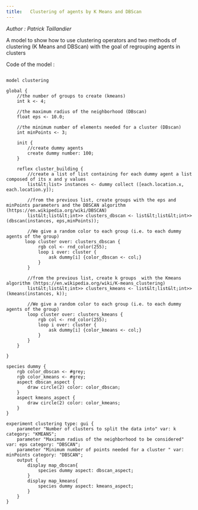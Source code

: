 ```yaml
---
title:   Clustering of agents by K Means and DBScan
---
```


[//]: # (keyword|operator_dbscan)
[//]: # (keyword|operator_rnd_color)
[//]: # (keyword|operator_kmeans)
[//]: # (keyword|constant_#grey)
[//]: # (keyword|concept_clustering)
[//]: # (keyword|concept_statistic)


_Author :  Patrick Taillandier_

A model to show how to use clustering operators and two methods of clustering (K Means and DBScan) with the goal of regrouping agents in clusters


Code of the model : 

```

model clustering

global {
	//the number of groups to create (kmeans)
	int k <- 4;
	
	//the maximum radius of the neighborhood (DBscan)
	float eps <- 10.0; 
	
	//the minimum number of elements needed for a cluster (DBscan)
	int minPoints <- 3;
	
	init {
		//create dummy agents
		create dummy number: 100;
	}
	
	reflex cluster_building {
		//create a list of list containing for each dummy agent a list composed of its x and y values
		list&lt;list> instances <- dummy collect ([each.location.x, each.location.y]);
		
		//from the previous list, create groups with the eps and minPoints parameters and the DBSCAN algorithm (https://en.wikipedia.org/wiki/DBSCAN)
		list&lt;list&lt;int>> clusters_dbscan <- list&lt;list&lt;int>>(dbscan(instances, eps,minPoints));
		
		//We give a random color to each group (i.e. to each dummy agents of the group)
       loop cluster over: clusters_dbscan {
			rgb col <- rnd_color(255);
			loop i over: cluster {
				ask dummy[i] {color_dbscan <- col;}
			}
		}
		
		//from the previous list, create k groups  with the Kmeans algorithm (https://en.wikipedia.org/wiki/K-means_clustering)
		list&lt;list&lt;int>> clusters_kmeans <- list&lt;list&lt;int>>(kmeans(instances, k));
		
		//We give a random color to each group (i.e. to each dummy agents of the group)
		loop cluster over: clusters_kmeans {
			rgb col <- rnd_color(255);
			loop i over: cluster {
				ask dummy[i] {color_kmeans <- col;}
			}
		}
	}
	
}

species dummy {
	rgb color_dbscan <- #grey;
	rgb color_kmeans <- #grey;
	aspect dbscan_aspect {
		draw circle(2) color: color_dbscan;
	}
	aspect kmeans_aspect {
		draw circle(2) color: color_kmeans;
	}
}

experiment clustering type: gui {
	parameter "Number of clusters to split the data into" var: k category: "KMEANS";
	parameter "Maximum radius of the neighborhood to be considered" var: eps category: "DBSCAN";
	parameter "Minimum number of points needed for a cluster " var: minPoints category: "DBSCAN";
	output {
		display map_dbscan{
			species dummy aspect: dbscan_aspect;
		}
		display map_kmeans{
			species dummy aspect: kmeans_aspect;
		}
	}
}
```
